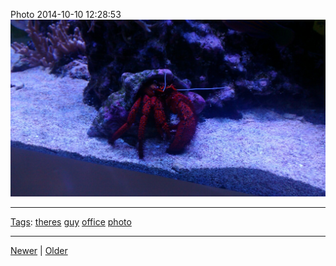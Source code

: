 <!--
title: Photo 2014-10-10 12
date: 2020-06-28T14:49:40.008Z
tags: theres, guy, office, photo
-->




Photo 2014-10-10 12:28:53
![](99641002932-0.jpg)

<!--BOTTOM-POST-NAVIGATION-->
---

[Tags](tags.md): [theres](tag-theres.md) [guy](tag-guy.md) [office](tag-office.md) [photo](tag-photo.md)

---

[Newer](99632990707.md) | [Older](99810542427.md)